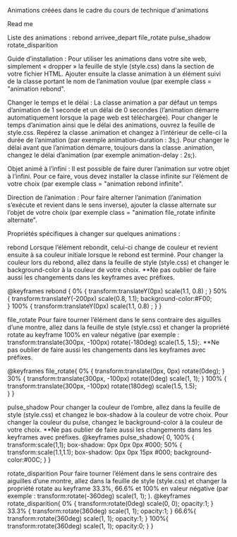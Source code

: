 Animations créées dans le cadre du cours de technique d'animations

Read me

Liste des animations :
rebond
arrivee_depart
file_rotate
pulse_shadow
rotate_disparition

Guide d’installation :
Pour utiliser les animations dans votre site web, simplement « dropper » la feuille de style (style.css) dans la section <head> de votre fichier HTML.
Ajouter ensuite la classe animation à un élément suivi de la classe portant le nom de l’animation voulue (par exemple class = "animation rebond".

Changer le temps et le délai :
La classe animation a par défaut un temps d’animation de 1 seconde et un délai de 0 secondes (l’animation démarre automatiquement lorsque la page web est téléchargée). Pour changer le temps d’animation ainsi que le délai des animations, ouvrez la feuille de style.css. Repérez la classe .animation et changez à l’intérieur de celle-ci la durée de l’animation (par exemple animation-duration : 3s;). Pour changer le délai avant que l’animation démarre, toujours dans la classe .animation, changez le délai d’animation (par exemple animation-delay : 2s;).

Objet animé à l’infini :
Il est possible de faire durer l’animation sur votre objet à l’infini. Pour ce faire, vous devez installer la classe infinite sur l’élément de votre choix (par exemple class = "animation rebond infinite".

Direction de l’animation :
Pour faire alterner l’animation (l’animation s’exécute et revient dans le sens inverse), ajouter la classe alternate sur l’objet de votre choix (par exemple class = "animation file_rotate infinite alternate".

Propriétés spécifiques à changer sur quelques animations :

rebond
Lorsque l’élément rebondit, celui-ci change de couleur et revient ensuite à sa couleur initiale lorsque le rebond est terminé. Pour changer la couleur lors du rebond, allez dans la feuille de style (style.css) et changer le background-color à la couleur de votre choix. **Ne pas oublier de faire aussi les changements dans les keyframes avec préfixes.

@keyframes rebond
{
	0% {
		transform:translateY(0px) scale(1.1, 0.8) ;	
	}
	50% {
		transform:translateY(-200px) scale(0.8, 1.1);
		background-color:#F00;	
	}
	100% {
		transform:translateY(0px) scale(1.1, 0.8) ;	
	}
}

file_rotate
Pour faire tourner l’élément dans le sens contraire des aiguilles d’une montre, allez dans la feuille de style (style.css) et changer la propriété rotate au keyframe 100% en valeur négative (par exemple : transform:translate(300px, -100px) rotate(-180deg) scale(1.5, 1.5);. **Ne pas oublier de faire aussi les changements dans les keyframes avec préfixes.

@keyframes file_rotate{
	0% {
		transform:translate(0px, 0px) rotate(0deg);	
	}
	30% {
		transform:translate(300px, -100px) rotate(0deg) scale(1, 1);
	}
	100% {
		transform:translate(300px, -100px) rotate(180deg) scale(1.5, 1.5);	
	}
}

pulse_shadow
Pour changer la couleur de l’ombre, allez dans la feuille de style (style.css) et changez le box-shadow à la couleur de votre choix. Pour changer la couleur du pulse, changez le background-color à la couleur de votre choix. **Ne pas oublier de faire aussi les changements dans les keyframes avec préfixes.
@keyframes pulse_shadow{
	0, 100% {
		transform:scale(1,1);
		box-shadow: 0px 0px 0px #000;
	50% {
		transform:scale(1.1,1.1);
		box-shadow: 0px 0px 15px #000;
		background-color:#00C;
	}
}

rotate_disparition
Pour faire tourner l’élément dans le sens contraire des aiguilles d’une montre, allez dans la feuille de style (style.css) et changer la propriété rotate au keyframe 33.3%, 66.6% et 100%  en valeur négative (par exemple : transform:rotate(-360deg) scale(1, 1); ).
@keyframes rotate_disparition{
	0% {
		transform:rotate(0deg) scale(0, 0);
		opacity:1;
	}
	33.3% {
		transform:rotate(360deg) scale(1, 1);
		opacity:1;
	}
	66.6%{
		transform:rotate(360deg) scale(1, 1);
		opacity:1;
	}
	100%{
		transform:rotate(360deg) scale(1, 1);
		opacity:0;
	}
}
